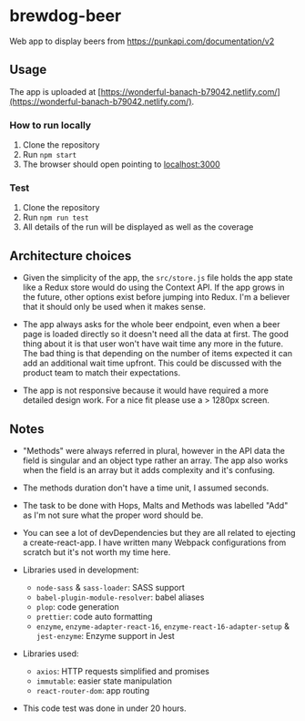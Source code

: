 # brewdog-beer

Web app to display beers from https://punkapi.com/documentation/v2

## Usage

The app is uploaded at [https://wonderful-banach-b79042.netlify.com/](https://wonderful-banach-b79042.netlify.com/).

### How to run locally

1. Clone the repository
2. Run `npm start`
3. The browser should open pointing to [localhost:3000](http://locahost:3000)

### Test

1. Clone the repository
2. Run `npm run test`
3. All details of the run will be displayed as well as the coverage

## Architecture choices

- Given the simplicity of the app, the `src/store.js` file holds the app state like a Redux store would do using the Context API. If the app grows in the future, other options exist before jumping into Redux. I'm a believer that it should only be used when it makes sense.

- The app always asks for the whole beer endpoint, even when a beer page is loaded directly so it doesn't need all the data at first. The good thing about it is that user won't have wait time any more in the future. The bad thing is that depending on the number of items expected it can add an additional wait time upfront. This could be discussed with the product team to match their expectations.

- The app is not responsive because it would have required a more detailed design work. For a nice fit please use a > 1280px screen.

## Notes

- "Methods" were always referred in plural, however in the API data the field is singular and an object type rather an array. The app also works when the field is an array but it adds complexity and it's confusing.

- The methods duration don't have a time unit, I assumed seconds.

- The task to be done with Hops, Malts and Methods was labelled "Add" as I'm not sure what the proper word should be.

- You can see a lot of devDependencies but they are all related to ejecting a create-react-app. I have written many Webpack configurations from scratch but it's not worth my time here.

- Libraries used in development:

  - `node-sass` & `sass-loader`: SASS support
  - `babel-plugin-module-resolver`: babel aliases
  - `plop`: code generation
  - `prettier`: code auto formatting
  - `enzyme`, `enzyme-adapter-react-16`, `enzyme-react-16-adapter-setup` & `jest-enzyme`: Enzyme support in Jest

- Libraries used:

  - `axios`: HTTP requests simplified and promises
  - `immutable`: easier state manipulation
  - `react-router-dom`: app routing

- This code test was done in under 20 hours.
